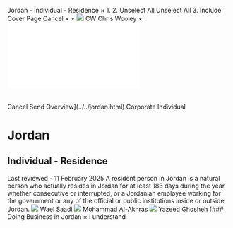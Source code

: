 Jordan - Individual - Residence
×
1.
2.
Unselect All
Unselect All
3.
Include Cover Page
Cancel
×
×
![](../../-/media/world-wide-tax-summaries/attachments/global---chris-wooley.ashx%3Frev=ac5e5f3223b34096b1afc2a6009c7320&revision=ac5e5f32-23b3-4096-b1af-c2a6009c7320&hash=859B7ADC84DC2CBEC9760E9E6EE7DE6D0A8BFCDF)
CW
Chris Wooley
×
![](residence.html)
######
Cancel
Send
Overview](../../jordan.html)
Corporate
Individual
# Jordan
## Individual - Residence
Last reviewed - 11 February 2025
A resident person in Jordan is a natural person who actually resides in Jordan for at least 183 days during the year, whether consecutive or interrupted, or a Jordanian employee working for the government or any of the official or public institutions inside or outside Jordan.
![](../../-/media/world-wide-tax-summaries/jordanwael-h-sadijordan--waelsaadijpg20210727181233084.ashx%3Frev=b3502b0f8c2c46fb9be543b89480b7b7&revision=b3502b0f-8c2c-46fb-9be5-43b89480b7b7&hash=1F2E718DF30DF5A58FD699AA607FB095B496148C)
Wael Saadi
![](../../-/media/world-wide-tax-summaries/attachments/jordan---mohammad-al-akhras.ashx%3Frev=d838384fd1664fa29be44b2883be48ec&revision=d838384f-d166-4fa2-9be4-4b2883be48ec&hash=4FF5A0224ACB31BA78DE3E79B3A37A2AB509901D)
Mohammad Al-Akhras
![](../../-/media/world-wide-tax-summaries/jordanyazeed-ghoshehyazeed-ghoshehjpg20201228030214923.ashx%3Frev=c3007f0ac395407c836ebf69d10434a5&revision=c3007f0a-c395-407c-836e-bf69d10434a5&hash=1E963D9775025DB09C8F29E8A34957A4DB23F920)
Yazeed Ghosheh
[### Doing Business in Jordan
×
I understand